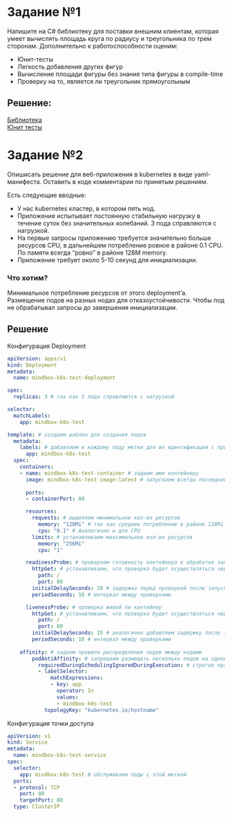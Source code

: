 # Задание №1
Напишите на C# библиотеку для поставки внешним клиентам, которая умеет вычислять площадь круга по радиусу и треугольника по трем сторонам. Дополнительно к работоспособности оценим:

- Юнит-тесты
- Легкость добавления других фигур
- Вычисление площади фигуры без знания типа фигуры в compile-time
- Проверку на то, является ли треугольник прямоугольным

## Решение:
[Библиотека](https://github.com/Flux32/MindBoxTestTask/tree/main/MindBoxGeometryLibrary)  
[Юнит тесты](https://github.com/Flux32/MindBoxTestTask/tree/main/MindBoxGeometryLibrary.Tests)

# Задание №2
Опишисать решение для веб-приложения в kubernetes в виде yaml-манифеста. Оставить в коде комментарии по принятым решениям. 

Есть следующие вводные:
- У нас kubernetes кластер, в котором пять нод.
- Приложение испытывает постоянную стабильную нагрузку в течение суток без значительных колебаний. 3 пода справляются с нагрузкой.
- На первые запросы приложению требуется значительно больше ресурсов CPU, в дальнейшем потребление ровное в районе 0.1 CPU. По памяти всегда “ровно” в районе 128M memory.
- Приложение требует около 5-10 секунд для инициализации.

### Что хотим?

Минимальное потребление ресурсов от этого deployment’а.
Размещение подов на разных нодах для отказоустойчивости.
Чтобы под не обрабатывал запросы до завершения инициализации.

## Решение

Конфигурация Deployment
```yml
apiVersion: apps/v1
kind: Deployment
metadata:
  name: mindbox-k8s-test-deployment

spec:
  replicas: 3 # так как 3 пода справляются с нагрузкой 

selector:
  matchLabels:
    app: mindbox-k8s-test

template: # создаем шаблон для создания подов
  metadata:
    labels: # добавляем к каждому поду метки для их идентификации с приложением
      app: mindbox-k8s-test
  spec:
    containers:
    - name: mindbox-k8s-test-container # задаем имя контейнеру
      image: mindbox-k8s-test-image:latest # запускаем всегда последний образ 
      
      ports:
      - containerPort: 80

      resources:
        requests: # выделяем минимальное кол-во ресурсов
          memory: "128Mi" # так как среднее потребление в районе 128Mi
          cpu: "0.1" # Аналогично и для CPU
        limits: # устанавливаем максимальное кол-во ресурсов
          memory: "256Mi" 
          cpu: "1"

      readinessProbe: # проверяем готовность контейнера к обработке запросов
        httpGet: # устанавливаем, что проверка будет осуществляться через HTTP
          path: /
          port: 80
        initialDelaySeconds: 20 # задержка перед проверкой после запуска контейнера
        periodSeconds: 10 # интервал между проверками

      livenessProbe: # проверка живой ли контейнер
        httpGet: # устанавливаем, что проверка будет осуществляться через HTTP
          path: /
          port: 80
        initialDelaySeconds: 15 # аналогично добавляем задержку после запуска
        periodSeconds: 10 # интервал между проверками
    
    affinity: # задаем правила распределения подов между нодами
        podAntiAffinity: # запрещаем размещать несколько подов на одной ноде, размещаем их на разных для отказоустойчивости
          requiredDuringSchedulingIgnoredDuringExecution: # строгое правило
          - labelSelector:
              matchExpressions:
              - key: app
                operator: In
                values:
                - mindbox-k8s-test
            topologyKey: "kubernetes.io/hostname"
```

Конфигурация точки доступа
```yml
apiVersion: v1
kind: Service
metadata:
  name: mindbox-k8s-test-service
spec:
  selector:
    app: mindbox-k8s-test # обслуживаем поды с этой меткой
  ports:
  - protocol: TCP
    port: 80
    targetPort: 80
  type: ClusterIP
```
